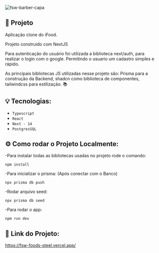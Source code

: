 ![fsw-barber-capa](https://github.com/lucasbeniti/fsw-foods/assets/Capa.png](https://github.com/lucasbeniti/fsw-foods/blob/main/assets/Capa.png))

## 🚀 Projeto

Aplicação clone do iFood.

Projeto construído com NextJS

Para autenticação do usuário foi utilizada a biblioteca next/auth, para realizar o login com o google. Permitindo o usuario um cadastro simples e rápido.

As principais bibliotecas JS utilizadas nesse projeto são: Prisma para a construção da Backend, shadcn como biblioteca de componentes, tailwindcss para estilização. 📚

## 💡 Tecnologias:

- `Typescript`
- `React`
- `Next - 14`
- `PostgresSQL`

## ⚙️ Como rodar o Projeto Localmente:

-Para instalar todas as bibliotecas usadas no projeto rode o comando:

```
npm install
```

-Para inicializar o prisma: (Após conectar com o Banco)

```
npx prisma db push
```

-Rodar arquivo seed:

```
npx prisma db seed
```

-Para rodar o app:

```
npm run dev
```

## 🔗 Link do Projeto:

https://fsw-foods-steel.vercel.app/
